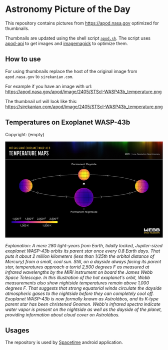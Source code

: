 # Astronomy Picture of the Day

This repository contains pictures from https://apod.nasa.gov optimized for thumbnails.

Thumbnails are updated using the shell script [`apod.sh`](apod.sh). The script
uses [apod-api](https://github.com/nasa/apod-api) to get images and [imagemagick](https://imagemagick.org) to
optimize them.

## How to use

For using thumbnails replace the host of the original image from `apod.nasa.gov` to `sirekanian.com`.

For example if you have an image with url:<br>
https://apod.nasa.gov/apod/image/2405/STScI-WASP43b_temperature.png

The thumbnail url will look like this:<br>
https://sirekanian.com/apod/image/2405/STScI-WASP43b_temperature.png

## Temperatures on Exoplanet WASP-43b

Copyright: (empty)

[![the picture of the day][1]][2]

_Explanation: A mere 280 light-years from Earth, tidally locked, Jupiter-sized exoplanet WASP-43b orbits its parent star once every 0.8 Earth days. That puts it about 2 million kilometers (less than 1/25th the orbital distance of Mercury) from a small, cool sun. Still, on a dayside always facing its parent star, temperatures approach a torrid 2,500 degrees F as measured at infrared wavelengths by the MIRI instrument on board the James Webb Space Telescope. In this illustration of the hot exoplanet's orbit, Webb measurements also show nightside temperatures remain above 1,000 degrees F. That suggests that strong equatorial winds circulate the dayside atmospheric gases to the nightside before they can completely cool off. Exoplanet WASP-43b is now formally known as Astrolábos, and its K-type parent star has been christened Gnomon. Webb's infrared spectra indicate water vapor is present on the nightside as well as the dayside of the planet, providing information about cloud cover on Astrolábos._

## Usages

The repository is used by [Spacetime][3] android application.

[1]: image/2405/STScI-WASP43b_temperature.png

[2]: https://apod.nasa.gov/apod/image/2405/STScI-WASP43b_temperature.png

[3]: https://github.com/sirekanian/spacetime
